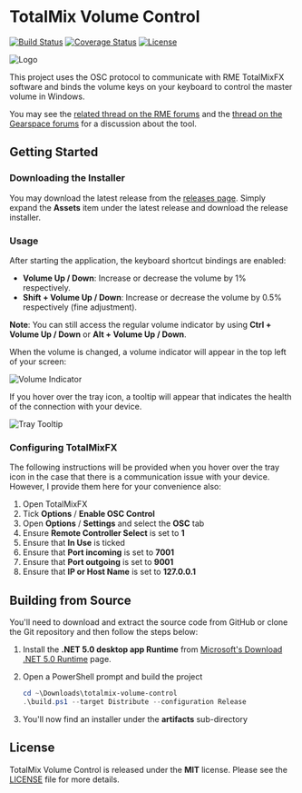 # TotalMix Volume Control

[![Build Status](https://dev.azure.com/fgimian/TotalMixVC/_apis/build/status/fgimian.totalmix-volume-control?branchName=main)](https://dev.azure.com/fgimian/TotalMixVC/_build/latest?definitionId=1&branchName=main)
[![Coverage Status](https://img.shields.io/azure-devops/coverage/fgimian/TotalMixVC/1.svg)](https://dev.azure.com/fgimian/TotalMixVC/_build/latest?definitionId=1&branchName=main)
[![License](https://img.shields.io/badge/license-MIT-blue.svg)](https://github.com/fgimian/totalmix-volume-control/blob/main/LICENSE)

![Logo](https://raw.githubusercontent.com/fgimian/totalmix-volume-control/main/images/Logo.png)

This project uses the OSC protocol to communicate with RME TotalMixFX software and binds
the volume keys on your keyboard to control the master volume in Windows.

You may see the [related thread on the RME forums](https://forum.rme-audio.de/viewtopic.php?pid=174137)
and the [thread on the Gearspace forums](https://gearspace.com/board/music-computers/1358200-my-new-little-open-source-project-rme-totalmix-volume-control-windows.html)
for a discussion about the tool.

## Getting Started

### Downloading the Installer

You may download the latest release from the
[releases page](https://github.com/fgimian/totalmix-volume-control/releases).  Simply expand the
**Assets** item under the latest release and download the release installer.

### Usage

After starting the application, the keyboard shortcut bindings are enabled:

* **Volume Up / Down**: Increase or decrease the volume by 1% respectively.
* **Shift + Volume Up / Down**: Increase or decrease the volume by 0.5% respectively
  (fine adjustment).

**Note**: You can still access the regular volume indicator by using **Ctrl + Volume Up / Down**
or **Alt + Volume Up / Down**.

When the volume is changed, a volume indicator will appear in the top left of your screen:

![Volume Indicator](https://raw.githubusercontent.com/fgimian/totalmix-volume-control/main/images/VolumeIndicator.png)

If you hover over the tray icon, a tooltip will appear that indicates the health of the connection
with your device.

![Tray Tooltip](https://raw.githubusercontent.com/fgimian/totalmix-volume-control/main/images/TrayTooltip.png)

### Configuring TotalMixFX

The following instructions will be provided when you hover over the tray icon in the case that
there is a communication issue with your device.  However, I provide them here for your convenience
also:

1. Open TotalMixFX
2. Tick **Options** / **Enable OSC Control**
3. Open **Options** / **Settings** and select the **OSC** tab
4. Ensure **Remote Controller Select** is set to **1**
5. Ensure that **In Use** is ticked
6. Ensure that **Port incoming** is set to **7001**
7. Ensure that **Port outgoing** is set to **9001**
8. Ensure that **IP or Host Name** is set to **127.0.0.1**

## Building from Source

You'll need to download and extract the source code from GitHub or clone the Git repository
and then follow the steps below:

1. Install the **.NET 5.0 desktop app Runtime** from
   [Microsoft's Download .NET 5.0 Runtime](https://dotnet.microsoft.com/download/dotnet/5.0/runtime)
   page.
2. Open a PowerShell prompt and build the project

    ```powershell
    cd ~\Downloads\totalmix-volume-control
    .\build.ps1 --target Distribute --configuration Release
    ```

3. You'll now find an installer under the **artifacts** sub-directory

## License

TotalMix Volume Control is released under the **MIT** license. Please see the
[LICENSE](https://github.com/fgimian/totalmix-volume-control/blob/main/LICENSE) file for more
details.
